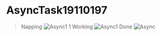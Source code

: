 # AsyncTask19110197
 >Napping
![Async1 1](https://user-images.githubusercontent.com/96179294/163703408-1b3801be-e77e-40e4-b5fb-ddaea49fe314.png)
 >Working
![Async1](https://user-images.githubusercontent.com/96179294/163703416-3252d135-c65b-4de6-b464-890f1d5271d7.png)
 >Done
![Async](https://user-images.githubusercontent.com/96179294/163703419-b32ee5eb-6f5c-4113-bb74-1d8c18ed6e89.png)
